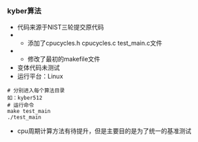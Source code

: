 ### kyber算法

- 代码来源于NIST三轮提交原代码
- - 添加了cpucycles.h cpucycles.c test_main.c文件
- - 修改了最初的makefile文件
- 变体代码未测试
- 运行平台：Linux

```shell
# 分别进入每个算法目录
如：kyber512
# 运行命令
make test_main
./test_main
```
- cpu周期计算方法有待提升，但是主要目的是为了统一的基准测试